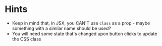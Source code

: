 # Hints

-   Keep in mind that, in JSX, you CAN'T use `class` as a prop - maybe something with a similar name should be used?
-   You will need some state that's changed upon button clicks to update the CSS class
